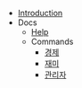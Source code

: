 - [Introduction](README.md)
- Docs
    - [Help](help.md)
    - Commands
        - [경제](economy.md)
        - [재미](fun.md)
        - [관리자](moderation.md)
